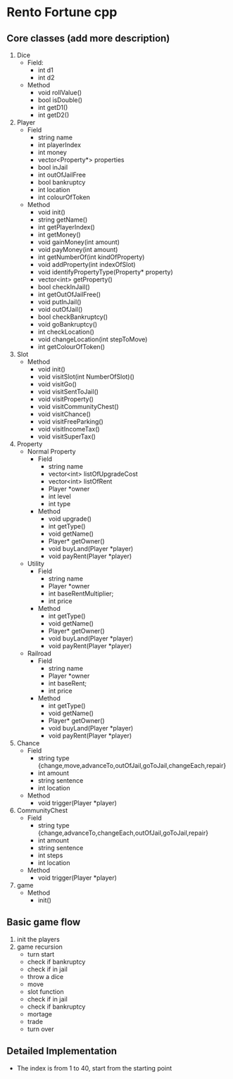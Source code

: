# Rento Fortune cpp

## Core classes (add more description)
1. Dice
    - Field:
        - int d1
        - int d2 
    - Method
        - void rollValue()
        - bool isDouble()
        - int getD1()
        - int getD2()
2. Player
    - Field
        - string name
        - int playerIndex
        - int money
        - vector\<Property*> properties
        - bool inJail
        - int outOfJailFree
        - bool bankruptcy
        - int location
        - int colourOfToken
    - Method
        - void init()
        - string getName()
        - int getPlayerIndex()
        - int getMoney()
        - void gainMoney(int amount)
        - void payMoney(int amount)
        - int getNumberOf(int kindOfProperty)
        - void addProperty(int indexOfSlot)
        - void identifyPropertyType(Property* property)
        - vector\<int> getProperty()
        - bool checkInJail()
        - int getOutOfJailFree()
        - void putInJail()
        - void outOfJail()
        - bool checkBankruptcy()
        - void goBankruptcy()
        - int checkLocation()
        - void changeLocation(int stepToMove)
        - int getColourOfToken()
3. Slot
    - Method
        - void init()
        - void visitSlot(int NumberOfSlot)()
        - void visitGo()
        - void visitSentToJail()
        - void visitProperty()
        - void visitCommunityChest()
        - void visitChance()
        - void visitFreeParking()
        - void visitIncomeTax()
        - void visitSuperTax()
4. Property
    - Normal Property
        - Field
            - string name
            - vector\<int> listOfUpgradeCost
            - vector\<int> listOfRent
            - Player *owner
            - int level
            - int type
        - Method
            - void upgrade()
            - int getType()
            - void getName()
            - Player* getOwner()
            - void buyLand(Player *player)
            - void payRent(Player *player)
    - Utility
        - Field
            - string name
            - Player *owner
            - int baseRentMultiplier;
            - int price
        - Method
            - int getType()
            - void getName()
            - Player* getOwner()
            - void buyLand(Player *player)
            - void payRent(Player *player)
    - Railroad
        - Field
            - string name
            - Player *owner
            - int baseRent;
            - int price
        - Method
            - int getType()
            - void getName()
            - Player* getOwner()
            - void buyLand(Player *player)
            - void payRent(Player *player)
5. Chance
    - Field
        - string type {change,move,advanceTo,outOfJail,goToJail,changeEach,repair}
        - int amount
        - string sentence
        - int location
    - Method
        - void trigger(Player *player)
6. CommunityChest
    - Field
        - string type {change,advanceTo,changeEach,outOfJail,goToJail,repair}
        - int amount
        - string sentence
        - int steps
        - int location
    - Method
        - void trigger(Player *player)
7. game
    - Method
        - init()


## Basic game flow
1. init the players
2. game recursion
    - turn start 
    - check if bankruptcy
    - check if in jail
    - throw a dice
    - move
    - slot function
    - check if in jail
    - check if bankruptcy
    - mortage
    - trade
    - turn over

## Detailed Implementation
- The index is from 1 to 40, start from the starting point